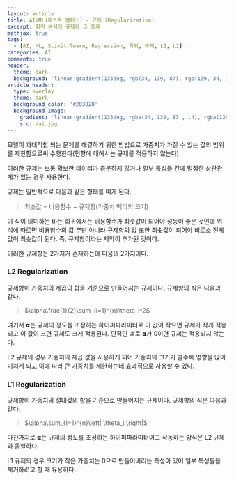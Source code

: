 ```yaml
---
layout: article
title: AI/ML(패스트 캠퍼스) - 규제 (Regularization)
excerpt: 회귀 분석의 규제와 그 종류
mathjax: true
tags:
  - [AI, ML, Scikit-learn, Regression, 회귀, 규제, L1, L2]
categories: AI
comments: true
header:
  theme: dark
  background: 'linear-gradient(135deg, rgb(34, 139, 87), rgb(139, 34, 139))'
article_header:
  type: overlay
  theme: dark
  background_color: '#203028'
  background_image:
    gradient: 'linear-gradient(135deg, rgba(34, 139, 87 , .4), rgba(139, 34, 139, .4))'
    src: /ai.jpg
---
```


모델이 과대적합 되는 문제를 해결하기 위한 방법으로 가중치가 가질 수 있는 값의 범위를 제한함으로써
수행한다(편향에 대해서는 규제를 적용하지 않는다).

이러한 규제는 보통 확보한 데이터가 충분하지 않거나 일부 특성들 간에 밀접한 상관관계가 있는 경우 사용한다.

규제는 일반적으로 다음과 같은 형태를 띠게 된다.

> 최솟값 = 비용함수 + 규제항(가중치 벡터의 크기)

이 식이 의미하는 바는 회귀에서는 비용함수가 최솟값이 되어야 성능이 좋은 것인데 위 식에 따르면 비용함수의
값 뿐만 아니라 규제항의 값 또한 최솟값이 되어야 비로소 전체 값이 최솟값이 된다. 즉, 규제항이라는 제약이
추가된 것이다.

이러한 규제항은 2가지가 존재하는데 다음의 2가지이다.

### L2 Regularization

규제항이 가중치의 제곱의 합을 기준으로 만들어지는 규제이다. 규제항의 식은 다음과 같다.

> $\alpha\frac{1}{2}\sum_{i=1}^{n}\theta_i^2$

여기서 𝝰는 규제의 정도를 조정하는 하이퍼파라미터로 이 값이 작으면 규제가 작게 적용되고 이 값이 크면
규제도 크게 적용된다. 단적인 예로 𝝰가 0이면 규제는 적용되지 않는다.

L2 규제의 경우 가중치의 제곱 값을 사용하게 되어 가중치의 크기가 클수록 영향을 많이 미치게 되고 이에 따라
큰 가중치를 제한하는데 효과적으로 사용할 수 있다.

### L1 Regularization

규제항이 가중치의 절대값의 합을 기준으로 만들어지는 규제이다. 규제항의 식은 다음과 같다.

> $\alpha\sum_{I=1}^{n}\left| \theta_i \right|$

마찬가지로 𝝰는 규제의 정도를 조정하는 하이퍼파라미터이고 작동하는 방식은 L2 규제와 동일하다.

L1 규제의 경우 크기가 작은 가중치는 0으로 만들어버리는 특성이 있어 일부 특성들을 제거하려고 할 때
유용하다.
